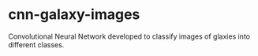 # cnn-galaxy-images
Convolutional Neural Network developed to classify images of glaxies into different classes.
